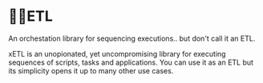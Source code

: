 # 🙅‍♂️ETL
An orchestation library for sequencing executions.. but don't call it an ETL.

xETL is an unopionated, yet uncompromising library for executing sequences of scripts, tasks
and applications. You can use it as an ETL but its simplicity opens it up to many other use cases.

